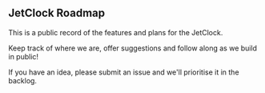 ## JetClock Roadmap

This is a public record of the features and plans for the JetClock. 

Keep track of where we are, offer suggestions and follow along as we build in public! 

If you have an idea, please submit an issue and we'll prioritise it in the backlog. 
